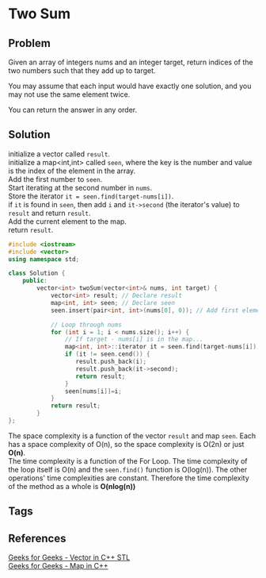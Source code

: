 # Two Sum

## Problem
Given an array of integers nums and an integer target, return indices of the two numbers such that they add up to target.

You may assume that each input would have exactly one solution, and you may not use the same element twice.

You can return the answer in any order.

## Solution
initialize a vector<int> called `result`.  
initialize a map<int,int> called `seen`, where the key is the number and value is the index of the element in the array.  
Add the first number to `seen`.  
Start iterating at the second number in `nums`.  
Store the iterator `it = seen.find(target-nums[i])`.  
if `it` is found in `seen`, then add `i` and `it->second` (the iterator's value) to `result` and return `result`.  
Add the current element to the map.  
return `result`.  

```c++
#include <iostream>
#include <vector>
using namespace std;

class Solution {
    public:
        vector<int> twoSum(vector<int>& nums, int target) {
            vector<int> result; // Declare result
            map<int, int> seen; // Declare seen
            seen.insert(pair<int, int>(nums[0], 0)); // Add first element to seen

            // Loop through nums
            for (int i = 1; i < nums.size(); i++) {
                // If target - nums[i] is in the map...
                map<int, int>::iterator it = seen.find(target-nums[i]);
                if (it != seen.cend()) {
                   result.push_back(i);
                   result.push_back(it->second);
                   return result;
                }
                seen[nums[i]]=i;
            }
            return result;
        }
};

```
The space complexity is a function of the vector `result` and map `seen`. Each has a space complexity of O(n), so the space complexity is O(2n) or just **O(n)**.  
The time complexity is a function of the For Loop. The time complexity of the loop itself is O(n) and the `seen.find()` function is O(log(n)). The other operations' time complexities are constant. Therefore the time complexity of the method as a whole is **O(nlog(n))**

## Tags

## References
[Geeks for Geeks - Vector in C++ STL](https://www.geeksforgeeks.org/vector-in-cpp-stl/)  
[Geeks for Geeks - Map in C++](https://www.geeksforgeeks.org/map-associative-containers-the-c-standard-template-library-stl/)  
